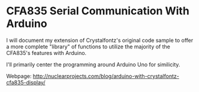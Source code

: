 # CFA835 Serial Communication With Arduino

I will document my extension of Crystalfontz's original code sample to offer a more complete "library" of functions to utilize the majority of the CFA835's features with Arduino.

I'll primarily center the programming around Arduino Uno for similicity.

Webpage: http://nuclearprojects.com/blog/arduino-with-crystalfontz-cfa835-display/
